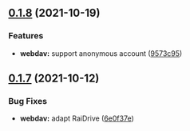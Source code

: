 ## [0.1.8](https://github.com/reruin/sharelist/compare/v0.3.7...v0.1.8) (2021-10-19)


### Features

* **webdav:** support anonymous account ([9573c95](https://github.com/reruin/sharelist/commit/9573c953eda8e2d3c0a64fc2d97e0094b5e9ed8d))



## [0.1.7](https://github.com/reruin/sharelist/compare/v0.3.5...v0.1.7) (2021-10-12)


### Bug Fixes

* **webdav:** adapt RaiDrive ([6e0f37e](https://github.com/reruin/sharelist/commit/6e0f37e92ecf673656cb3194b3b97a932b607cc0))



